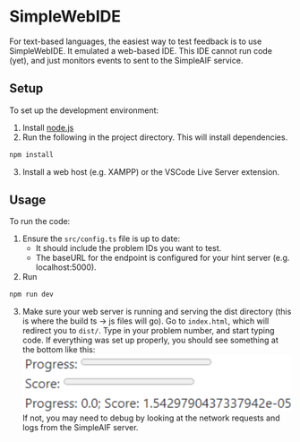 # SimpleWebIDE

For text-based languages, the easiest way to test feedback is to use SimpleWebIDE. It emulated a web-based IDE. This IDE cannot run code (yet), and just monitors events to sent to the SimpleAIF service.

## Setup

To set up the development environment:
1. Install [node.js](https://nodejs.org/en)
2. Run the following in the project directory. This will install dependencies.
```bash
npm install
```
3. Install a web host (e.g. XAMPP) or the VSCode Live Server extension.

## Usage

To run the code:
1. Ensure the ``src/config.ts`` file is up to date:
    - It should include the problem IDs you want to test.
    - The baseURL for the endpoint is configured for your hint server (e.g. localhost:5000).
2. Run
```bash
npm run dev
```
3. Make sure your web server is running and serving the dist directory (this is where the build ts → js files will go).
Go to ``index.html``, which will redirect you to ``dist/``.
Type in your problem number, and start typing code.
If everything was set up properly, you should see something at the bottom like this:
![Running IDE](IDE_running.png)
If not, you may need to debug by looking at the network requests and logs from the SimpleAIF server.